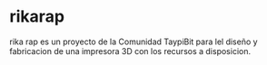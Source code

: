 rikarap
=======

rika rap es un proyecto de la Comunidad TaypiBit para lel diseño y fabricacion de una impresora 3D con los recursos a disposicion.
